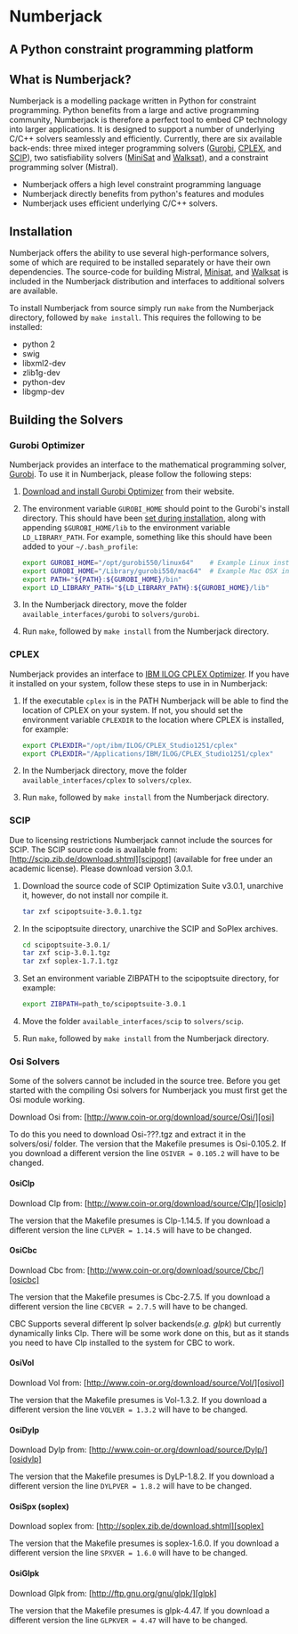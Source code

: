 # Numberjack
## A Python constraint programming platform 

## What is Numberjack?

Numberjack is a modelling package written in Python for constraint programming.
Python benefits from a large and active programming community, Numberjack is
therefore a perfect tool to embed CP technology into larger applications. It is
designed to support a number of underlying C/C++ solvers seamlessly and
efficiently. Currently, there are six available back-ends: three mixed integer
programming solvers ([Gurobi][gurobiopt], [CPLEX][cplex], and [SCIP][scipopt]),
two satisfiability solvers ([MiniSat][minisat] and [Walksat][walksat]), and a
constraint programming solver (Mistral).

* Numberjack offers a high level constraint programming language
* Numberjack directly benefits from python's features and modules
* Numberjack uses efficient underlying C/C++ solvers.

## Installation

Numberjack offers the ability to use several high-performance solvers, some of
which are required to be installed separately or have their own dependencies.
The source-code for building Mistral, [Minisat][minisat], and [Walksat][walksat]
is included in the Numberjack distribution and interfaces to additional solvers
are available.

To install Numberjack from source simply run `make` from the Numberjack
directory, followed by `make install`. This requires the following to be
installed:

* python 2
* swig
* libxml2-dev
* zlib1g-dev
* python-dev
* libgmp-dev

[minisat]: http://minisat.se
[walksat]: http://www.cs.rochester.edu/u/kautz/walksat/


## Building the Solvers

### Gurobi Optimizer

Numberjack provides an interface to the mathematical programming solver,
[Gurobi][gurobiopt]. To use it in Numberjack, please follow the following steps:

1. [Download and install Gurobi Optimizer][gurobiopt] from their website.

2. The environment variable `GUROBI_HOME` should point to the Gurobi's install
   directory. This should have been [set during installation][gurobiqs], along
   with appending `$GUROBI_HOME/lib` to the environment variable
   `LD_LIBRARY_PATH`. For example, something like this should have been added to
   your `~/.bash_profile`:

    ```bash
    export GUROBI_HOME="/opt/gurobi550/linux64"    # Example Linux install dir
    export GUROBI_HOME="/Library/gurobi550/mac64"  # Example Mac OSX install dir
    export PATH="${PATH}:${GUROBI_HOME}/bin"
    export LD_LIBRARY_PATH="${LD_LIBRARY_PATH}:${GUROBI_HOME}/lib"
    ```

3. In the Numberjack directory, move the folder `available_interfaces/gurobi` to
   `solvers/gurobi`.

4. Run `make`, followed by `make install` from the Numberjack directory.

[gurobiopt]: http://www.gurobi.com/download/gurobi-optimizer
[gurobiqs]: http://www.gurobi.com/documentation/current/quick-start-guide/


### CPLEX

Numberjack provides an interface to [IBM ILOG CPLEX Optimizer][cplex]. If you
have it installed on your system, follow these steps to use in in Numberjack:

1. If the executable `cplex` is in the PATH Numberjack will be able to find the
   location of CPLEX on your system. If not, you should set the environment
   variable `CPLEXDIR` to the location where CPLEX is installed, for example:

    ```bash
    export CPLEXDIR="/opt/ibm/ILOG/CPLEX_Studio1251/cplex"
    export CPLEXDIR="/Applications/IBM/ILOG/CPLEX_Studio1251/cplex"
    ```

2. In the Numberjack directory, move the folder `available_interfaces/cplex` to
   `solvers/cplex`.

3. Run `make`, followed by `make install` from the Numberjack directory.

[cplex]: http://www.ibm.com/software/commerce/optimization/cplex-optimizer/


### SCIP
Due to licensing restrictions Numberjack cannot include the sources for SCIP.
The SCIP source code is available from:
[http://scip.zib.de/download.shtml][scipopt] (available for free under an
academic license). Please download version 3.0.1.

[scipopt]: http://scip.zib.de/download.shtml

1. Download the source code of SCIP Optimization Suite v3.0.1, unarchive it,
   however, do not install nor compile it.

    ```bash
    tar zxf scipoptsuite-3.0.1.tgz
    ```

2. In the scipoptsuite directory, unarchive the SCIP and SoPlex archives.

    ```bash
    cd scipoptsuite-3.0.1/
    tar zxf scip-3.0.1.tgz
    tar zxf soplex-1.7.1.tgz
    ```

3. Set an environment variable ZIBPATH to the scipoptsuite directory, for
   example:

    ```bash
    export ZIBPATH=path_to/scipoptsuite-3.0.1
    ```

4. Move the folder `available_interfaces/scip` to `solvers/scip`.

5. Run `make`, followed by `make install` from the Numberjack directory.


### Osi Solvers
Some of the solvers cannot be included in the source tree.
Before you get started with the compiling Osi solvers for Numberjack you must first get the Osi module working.

Download Osi from: [http://www.coin-or.org/download/source/Osi/][osi]

To do this you need to download Osi-???.tgz and extract it in the solvers/osi/ folder.
The version that the Makefile presumes is Osi-0.105.2. If you download a different version the line `OSIVER = 0.105.2` will have to be changed.

#### OsiClp
Download Clp from: [http://www.coin-or.org/download/source/Clp/][osiclp]

The version that the Makefile presumes is Clp-1.14.5. If you download a different version the line `CLPVER = 1.14.5` will have to be changed.

#### OsiCbc
Download Cbc from: [http://www.coin-or.org/download/source/Cbc/][osicbc]

The version that the Makefile presumes is Cbc-2.7.5. If you download a different version the line `CBCVER = 2.7.5` will have to be changed.

CBC Supports several different lp solver backends(_e.g. glpk_) but currently dynamically links Clp.
There will be some work done on this, but as it stands you need to have Clp installed to the system for CBC to work.

#### OsiVol
Download Vol from: [http://www.coin-or.org/download/source/Vol/][osivol]

The version that the Makefile presumes is Vol-1.3.2. If you download a different version the line `VOLVER = 1.3.2` will have to be changed.

#### OsiDylp
Download Dylp from: [http://www.coin-or.org/download/source/Dylp/][osidylp]

The version that the Makefile presumes is DyLP-1.8.2. If you download a different version the line `DYLPVER = 1.8.2` will have to be changed.

#### OsiSpx (soplex)
Download soplex from: [http://soplex.zib.de/download.shtml][soplex]

The version that the Makefile presumes is soplex-1.6.0. If you download a different version the line `SPXVER = 1.6.0` will have to be changed.

#### OsiGlpk
Download Glpk from: [http://ftp.gnu.org/gnu/glpk/][glpk]

The version that the Makefile presumes is glpk-4.47. If you download a different version the line `GLPKVER = 4.47` will have to be changed.

[njhome]: http://numberjack.ucc.ie
[osi]: http://www.coin-or.org/download/source/Osi/
[osiclp]: http://www.coin-or.org/download/source/Clp/
[osicbc]: http://www.coin-or.org/download/source/Cbc/
[osivol]: http://www.coin-or.org/download/source/Vol/
[osidylp]: http://www.coin-or.org/download/source/DyLP/
[soplex]: http://soplex.zib.de/download.shtml
[glpk]: http://ftp.gnu.org/gnu/glpk/
